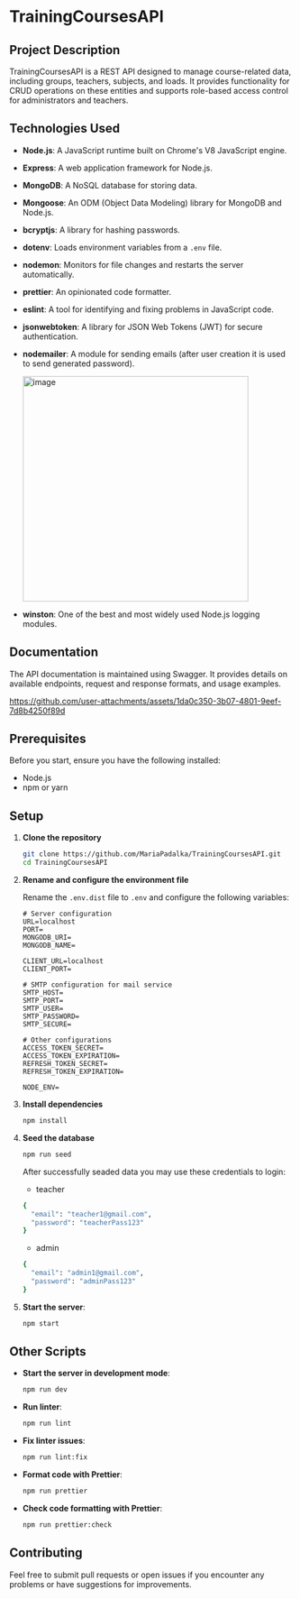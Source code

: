 # TrainingCoursesAPI

## Project Description

TrainingCoursesAPI is a REST API designed to manage course-related data, including groups, teachers, subjects, and loads. It provides functionality for CRUD operations on these entities and supports role-based access control for administrators and teachers.

## Technologies Used

- **Node.js**: A JavaScript runtime built on Chrome's V8 JavaScript engine.
- **Express**: A web application framework for Node.js.
- **MongoDB**: A NoSQL database for storing data.
- **Mongoose**: An ODM (Object Data Modeling) library for MongoDB and Node.js.
- **bcryptjs**: A library for hashing passwords.
- **dotenv**: Loads environment variables from a `.env` file.
- **nodemon**: Monitors for file changes and restarts the server automatically.
- **prettier**: An opinionated code formatter.
- **eslint**: A tool for identifying and fixing problems in JavaScript code.
- **jsonwebtoken**: A library for JSON Web Tokens (JWT) for secure authentication.
- **nodemailer**: A module for sending emails (after user creation it is used to send generated password).
  
  <img src="https://github.com/user-attachments/assets/b16b64fe-741c-4384-91f1-d5b507de8f7c" alt="image" width="400"/>

- **winston**: One of the best and most widely used Node.js logging modules.

## Documentation

The API documentation is maintained using Swagger. It provides details on available endpoints, request and response formats, and usage examples.


https://github.com/user-attachments/assets/1da0c350-3b07-4801-9eef-7d8b4250f89d


## Prerequisites

Before you start, ensure you have the following installed:

- Node.js
- npm or yarn

## Setup

1. **Clone the repository**

    ```bash
    git clone https://github.com/MariaPadalka/TrainingCoursesAPI.git
    cd TrainingCoursesAPI
    ```

2. **Rename and configure the environment file**

    Rename the `.env.dist` file to `.env` and configure the following variables:

    ```env
    # Server configuration
    URL=localhost
    PORT=
    MONGODB_URI=
    MONGODB_NAME=

    CLIENT_URL=localhost
    CLIENT_PORT=

    # SMTP configuration for mail service
    SMTP_HOST=
    SMTP_PORT=
    SMTP_USER=
    SMTP_PASSWORD=
    SMTP_SECURE=

    # Other configurations
    ACCESS_TOKEN_SECRET=
    ACCESS_TOKEN_EXPIRATION=
    REFRESH_TOKEN_SECRET=
    REFRESH_TOKEN_EXPIRATION=

    NODE_ENV=
    ```

3. **Install dependencies**

    ```bash
    npm install
    ```
4. **Seed the database**

    ```bash
    npm run seed
    ```
    After successfully seaded data you may use these credentials to login:
    - teacher
    ```bash
    {
      "email": "teacher1@gmail.com",
      "password": "teacherPass123"
    }
    ```
    - admin
    ```bash
    {
      "email": "admin1@gmail.com",
      "password": "adminPass123"
    }
    ```
5. **Start the server**: 

    ```bash
    npm start
    ```

## Other Scripts

- **Start the server in development mode**:

    ```bash
    npm run dev
    ```

- **Run linter**:

    ```bash
    npm run lint
    ```

- **Fix linter issues**:

    ```bash
    npm run lint:fix
    ```

- **Format code with Prettier**:

    ```bash
    npm run prettier
    ```

- **Check code formatting with Prettier**:

    ```bash
    npm run prettier:check
    ```

## Contributing

Feel free to submit pull requests or open issues if you encounter any problems or have suggestions for improvements.
